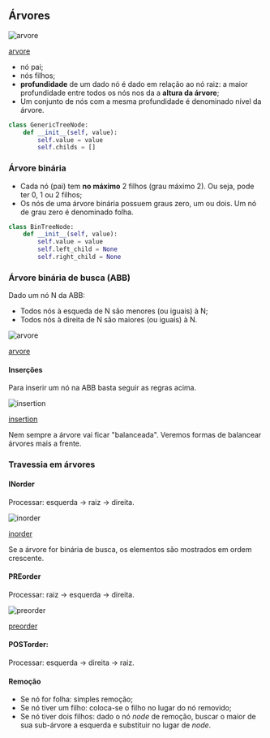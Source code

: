 ## Árvores

![arvore](../images/arvore/arvore.svg)

[arvore](../images/arvore/arvore.svg)

* nó pai;
* nós filhos;
* **profundidade** de um dado nó é dado em relação ao nó raiz: a maior profundidade
  entre todos os nós nos da a **altura da árvore**;
* Um conjunto de nós com a mesma profundidade é denominado nível da árvore.

```Python tab=
class GenericTreeNode:
    def __init__(self, value):
        self.value = value
        self.childs = []
```

### Árvore binária

* Cada nó (pai) tem **no máximo** 2 filhos (grau máximo 2). Ou seja, pode ter 0,
  1 ou 2 filhos;
* Os nós de uma árvore binária possuem graus zero, um ou dois. Um nó de grau zero é
  denominado folha.

```Python tab=
class BinTreeNode:
    def __init__(self, value):
        self.value = value
        self.left_child = None
        self.right_child = None
```

### Árvore binária de busca (ABB)

Dado um nó N da ABB:

* Todos nós à esqueda de N são menores (ou iguais) à N;
* Todos nós à direita de N são maiores (ou iguais) à N.

![arvore](../images/arvore/bin-search-tree.svg)

[arvore](../images/arvore/bin-search-tree.svg)

#### Inserções

Para inserir um nó na ABB basta seguir as regras acima.

![insertion](../images/arvore/bst-isertion.svg)

[insertion](../images/arvore/bst-isertion.svg)

Nem sempre a árvore vai ficar "balanceada". Veremos formas de balancear árvores
mais a frente.


### Travessia em árvores

#### **IN**order

Processar: esquerda → raiz → direita.

![inorder](../images/arvore/tree-inorder.svg)

[inorder](../images/arvore/tree-inorder.svg)

Se a árvore for binária de busca, os elementos são mostrados em ordem crescente.

#### **PRE**order

Processar: raiz → esquerda → direita.

![preorder](../images/arvore/tree-preorder.svg)

[preorder](../images/arvore/tree-preorder.svg)

#### **POST**order:

Processar: esquerda → direita → raiz.

#### Remoção

* Se nó for folha: simples remoção;
* Se nó tiver um filho: coloca-se o filho no lugar do nó removido;
* Se nó tiver dois filhos: dado o nó *node* de remoção, buscar o maior de sua
  sub-árvore a esquerda e substituir no lugar de *node*.

